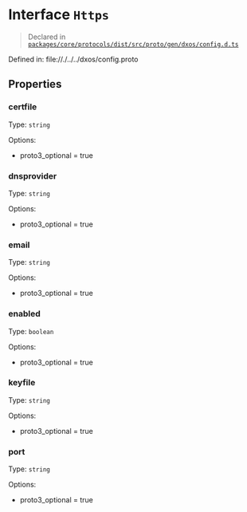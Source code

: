 # Interface `Https`
> Declared in [`packages/core/protocols/dist/src/proto/gen/dxos/config.d.ts`]()

Defined in:
   file://./../../dxos/config.proto
## Properties
### certfile 
Type: `string`

Options:
  - proto3_optional = true
### dnsprovider 
Type: `string`

Options:
  - proto3_optional = true
### email 
Type: `string`

Options:
  - proto3_optional = true
### enabled 
Type: `boolean`

Options:
  - proto3_optional = true
### keyfile 
Type: `string`

Options:
  - proto3_optional = true
### port 
Type: `string`

Options:
  - proto3_optional = true